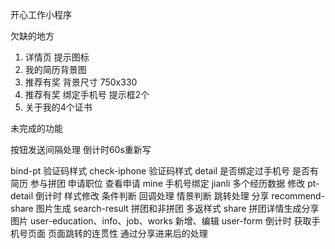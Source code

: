 
开心工作小程序

欠缺的地方
1. 详情页 提示图标
2. 我的简历背景图
3. 推荐有奖 背景尺寸 750x330
4. 推荐有奖 绑定手机号 提示框2个
5. 关于我的4个证书

未完成的功能

按钮发送间隔处理
倒计时60s重新写

bind-pt 验证码样式
check-iphone 验证码样式
detail 是否绑定过手机号 是否有简历 参与拼团 申请职位 查看申请
mine 手机号绑定 
jianli 多个经历数据 修改
pt-detail 倒计时 样式修改 条件判断 回调处理 情景判断 跳转处理 分享
recommend-share 图片生成
search-result 拼团和非拼团 多返样式
share 拼团详情生成分享图片
user-education、info、job、works 新增、编辑
user-form 倒计时
获取手机号页面
页面跳转的连贯性
通过分享进来后的处理




